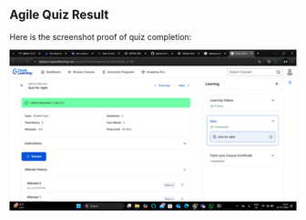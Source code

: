 ## Agile Quiz Result

Here is the screenshot proof of quiz completion:

![Agile Quiz Screenshot](SDLC/Agile-for-Beginners.png)
